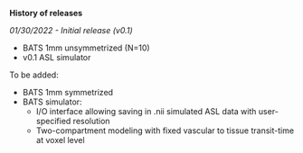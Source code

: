 **History of releases**

*01/30/2022 - Initial release (v0.1)*
- BATS 1mm unsymmetrized (N=10)
- v0.1 ASL simulator

To be added: 
- BATS 1mm symmetrized 
- BATS simulator:
  - I/O interface allowing saving in .nii simulated ASL data with user-specified resolution
  - Two-compartment modeling with fixed vascular to tissue transit-time at voxel level
